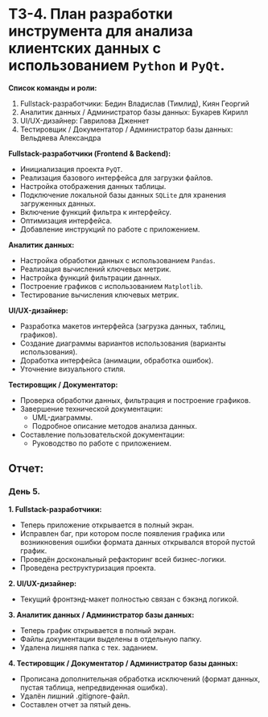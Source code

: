 # ТЗ-4. План разработки инструмента для анализа клиентских данных с использованием `Python` и `PyQt`.

**Список команды и роли:**
1. Fullstack-разработчики: Бедин Владислав (Тимлид), Киян Георгий
2. Аналитик данных / Администратор базы данных: Букарев Кирилл
3. UI/UX-дизайнер: Гаврилова Дженнет
4. Тестировщик / Документатор / Администратор базы данных: Вельдяева Александра

**Fullstack-разработчики (Frontend & Backend):**
  * Инициализация проекта `PyQT`.
  * Реализация базового интерфейса для загрузки файлов.
  * Настройка отображения данных таблицы.
  * Подключение локальной базы данных `SQLite` для хранения загруженных данных.
  * Включение функций фильтра к интерфейсу.
  * Оптимизация интерфейса.
  * Добавление инструкций по работе с приложением.

**Аналитик данных:**
  * Настройка обработки данных с использованием `Pandas`.
  * Реализация вычислений ключевых метрик.
  * Настройка функций фильтрации данных.
  * Построение графиков с использованием `Matplotlib`.
  * Тестирование вычисления ключевых метрик.

**UI/UX-дизайнер:**
  * Разработка макетов интерфейса (загрузка данных, таблиц, графиков).
  * Создание диаграммы вариантов использования (варианты использования).
  * Доработка интерфейса (анимации, обработка ошибок).
  * Уточнение визуального стиля.

**Тестировщик / Документатор:**
  * Проверка обработки данных, фильтрация и построение графиков.
  * Завершение технической документации:
    * UML-диаграммы.
    * Подробное описание методов анализа данных.
  * Составление пользовательской документации:
    * Руководство по работе с приложением.



## Отчет: 

### День 5.
**1. Fullstack-разработчики:**
  * Теперь приложение открывается в полный экран.
  * Исправлен баг, при котором после появления графика или возникновения ошибки формата данных открывался второй пустой график.
  * Проведён доскональный рефакторинг всей бизнес-логики.
  * Проведена реструктуризация проекта.
     
**2. UI/UX-дизайнер:**
  * Текущий фронтэнд-макет полностью связан с бэкэнд логикой.
     
**3. Аналитик данных / Администратор базы данных:**
  * Теперь график открывается в полный экран.
  * Файлы документации выделены в отдельную папку.
  * Удалена лишняя папка с тех. заданием.
    
**4. Тестировщик / Документатор / Администратор базы данных:**
  * Прописана дополнительная обработка исключений (формат данных, пустая таблица, непредвиденная ошибка).
  * Удалён лишний .gitignore-файл.
  * Составлен отчет за пятый день.
